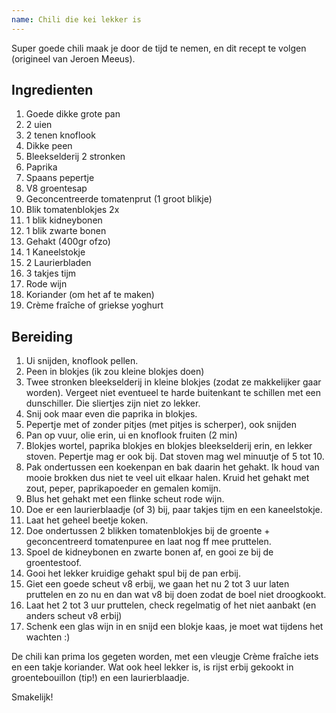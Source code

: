 ```yaml
---
name: Chili die kei lekker is
---
```


Super goede chili maak je door de tijd te nemen, en dit recept te volgen (origineel van Jeroen Meeus).

## Ingredienten

1. Goede dikke grote pan
2. 2 uien
3. 2 tenen knoflook
4. Dikke peen
5. Bleekselderij 2 stronken
6. Paprika
7. Spaans pepertje
8. V8 groentesap
9. Geconcentreerde tomatenprut (1 groot blikje)
10. Blik tomatenblokjes 2x
11. 1 blik kidneybonen
12. 1 blik zwarte bonen
13. Gehakt (400gr ofzo)
14. 1 Kaneelstokje
15. 2 Laurierbladen
16. 3 takjes tijm
17. Rode wijn
18. Koriander (om het af te maken)
19. Crème fraîche of griekse yoghurt

## Bereiding

1. Ui snijden, knoflook pellen.
2. Peen in blokjes (ik zou kleine blokjes doen)
3. Twee stronken bleekselderij in kleine blokjes (zodat ze makkelijker gaar worden). Vergeet niet eventueel te harde buitenkant te schillen met een dunschiller. Die sliertjes zijn niet zo lekker.
4. Snij ook maar even die paprika in blokjes.
5. Pepertje met of zonder pitjes (met pitjes is scherper), ook snijden
6. Pan op vuur, olie erin, ui en knoflook fruiten (2 min)
7. Blokjes wortel, paprika blokjes en blokjes bleekselderij erin, en lekker stoven. Pepertje mag er ook bij. Dat stoven mag wel minuutje of 5 tot 10.
8. Pak ondertussen een koekenpan en bak daarin het gehakt. Ik houd van mooie brokken dus niet te veel uit elkaar halen. Kruid het gehakt met zout, peper, paprikapoeder en gemalen komijn.
9. Blus het gehakt met een flinke scheut rode wijn.
10. Doe er een laurierblaadje (of 3) bij, paar takjes tijm en een kaneelstokje.
11. Laat het geheel beetje koken.
12. Doe ondertussen 2 blikken tomatenblokjes bij de groente + geconcentreerd tomatenpuree en laat nog ff mee pruttelen.
13. Spoel de kidneybonen en zwarte bonen af, en gooi ze bij de groentestoof.
14. Gooi het lekker kruidige gehakt spul bij de pan erbij.
15. Giet een goede scheut v8 erbij, we gaan het nu 2 tot 3 uur laten pruttelen en zo nu en dan wat v8 bij doen zodat de boel niet droogkookt.
16. Laat het 2 tot 3 uur pruttelen, check regelmatig of het niet aanbakt (en anders scheut v8 erbij)
17. Schenk een glas wijn in en snijd een blokje kaas, je moet wat tijdens het wachten :)

De chili kan prima los gegeten worden, met een vleugje Crème fraîche iets en een takje koriander. Wat ook heel lekker is, is rijst erbij gekookt in groentebouillon (tip!) en een laurierblaadje.

Smakelijk!
